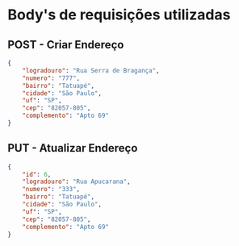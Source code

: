 # Body's de requisições utilizadas

## POST - Criar Endereço

```json
{
    "logradouro": "Rua Serra de Bragança",
    "numero": "777",
    "bairro": "Tatuapé",
    "cidade": "São Paulo",
    "uf": "SP",
    "cep": "82057-805",
    "complemento": "Apto 69"
}
```

## PUT - Atualizar Endereço

```json
{
    "id": 6,
    "logradouro": "Rua Apucarana", 
    "numero": "333", 
    "bairro": "Tatuapé",
    "cidade": "São Paulo",
    "uf": "SP",
    "cep": "82057-805",
    "complemento": "Apto 69"
}
```
